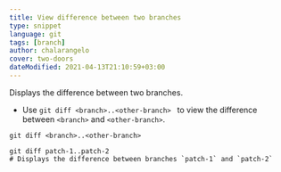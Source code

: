 ```yaml
---
title: View difference between two branches
type: snippet
language: git
tags: [branch]
author: chalarangelo
cover: two-doors
dateModified: 2021-04-13T21:10:59+03:00
---
```


Displays the difference between two branches.

- Use `git diff <branch>..<other-branch> ` to view the difference between `<branch>` and `<other-branch>`.

```shell
git diff <branch>..<other-branch>
```

```shell
git diff patch-1..patch-2
# Displays the difference between branches `patch-1` and `patch-2`
```
